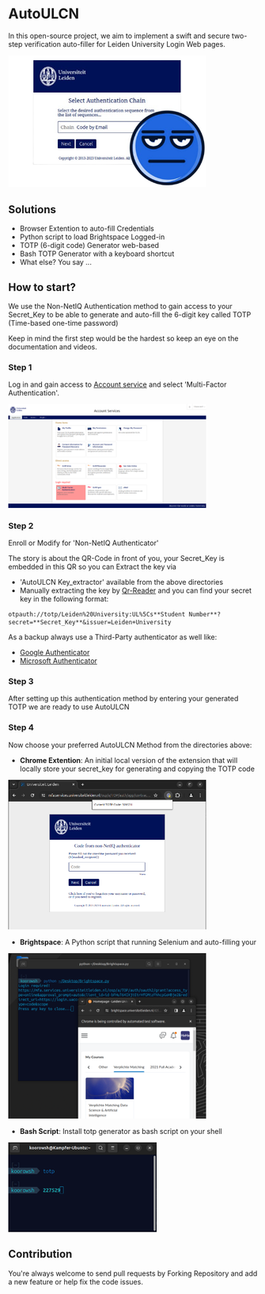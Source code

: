 # AutoULCN

In this open-source project, we aim to implement a swift and secure two-step verification auto-filler for Leiden University Login Web pages.

<img src="Files/msf.png" alt="MSF" width="400">

## Solutions
- Browser Extention to auto-fill Credentials
- Python script to load Brightspace Logged-in
- TOTP (6-digit code) Generator web-based
- Bash TOTP Generator with a keyboard shortcut
- What else? You say ...

## How to start?

We use the Non-NetIQ Authentication method to gain access to your Secret_Key to be able to generate and auto-fill the 6-digit key called TOTP (Time-based one-time password)

Keep in mind the first step would be the hardest so keep an eye on the documentation and videos.

### Step 1
Log in and gain access to <a href="https://account.services.universiteitleiden.nl/">Account service</a> and select 'Multi-Factor Authentication'.

<img src="Files/account_service.png" alt="MSF" width="400">

### Step 2
Enroll or Modify for 'Non-NetIQ Authenticator'

The story is about the QR-Code in front of you, your Secret_Key is embedded in this QR so you can Extract the key via
- 'AutoULCN Key_extractor' available from the above directories
- Manually extracting the key by <a href="https://scanqr.org/#scan)">Qr-Reader</a> and you can find your secret key in the following format:
```
otpauth://totp/Leiden%20University:UL%5Cs**Student Number**?secret=**Secret_Key**&issuer=Leiden+University
```
As a backup always use a Third-Party authenticator as well like:
- [Google Authenticator]("https://github.com/google/google-authenticator") 
- [Microsoft Authenticator]("https://www.microsoft.com/en-us/security/mobile-authenticator-app")

### Step 3
After setting up this authentication method by entering your generated TOTP we are ready to use AutoULCN

### Step 4

Now choose your preferred AutoULCN Method from the directories above:

- **Chrome Extention**: An initial local version of the extension that will locally store your secret_key for generating and copying the TOTP code

<img src="Files/Extention_Preview.png" alt="MSF" width="400">

- **Brightspace**: A Python script that running Selenium and auto-filling your

<img src="Files/Brightspace_Preview.png" alt="MSF" width="400">

- **Bash Script**: Install totp generator as bash script on your shell

 <img src="Files/Bash_Preview.png" alt="MSF" width="300">

## Contribution

You're always welcome to send pull requests by Forking Repository and add a new feature or help fix the code issues.
